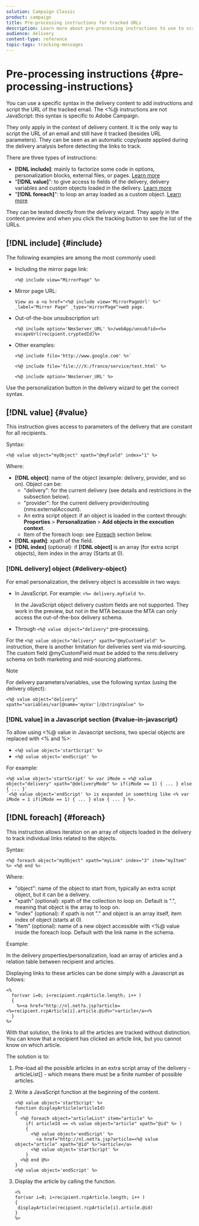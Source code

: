 ```yaml
---
solution: Campaign Classic
product: campaign
title: Pre-processing instructions for tracked URLs
description: Learn more about pre-processing instructions to use to script the URL of an email and still have it tracked.
audience: delivery
content-type: reference
topic-tags: tracking-messages
---
```


# Pre-processing instructions {#pre-processing-instructions}

You can use a specific syntax in the delivery content to add instructions and script the URL of the tracked email. The <%@ instructions are not JavaScript: this syntax is specific to Adobe Campaign.

They only apply in the context of delivery content. It is the only way to script the URL of an email and still have it tracked (besides URL parameters). They can be seen as an automatic copy/paste applied during the delivery analysis before detecting the links to track.

There are three types of instructions:

* **[!DNL include]**: mainly to factorize some code in options, personalization blocks, external files, or pages. [Learn more](#include)
* "**[!DNL value]**": to give access to fields of the delivery, delivery variables and custom objects loaded in the delivery. [Learn more](#value)
* "**[!DNL foreach]**": to loop an array loaded as a custom object. [Learn more](#foreach)

They can be tested directly from the delivery wizard. They apply in the content preview and when you click the tracking button to see the list of the URLs.

## [!DNL include] {#include}

The following examples are among the most commonly used:

* Including the mirror page link: 

  ```
  <%@ include view="MirrorPage" %>
  ```
  
* Mirror page URL: 
  
  ```
  View as a <a href="<%@ include view='MirrorPageUrl' %>" _label="Mirror Page" _type="mirrorPage">web page.
  ```
  
* Out-of-the-box unsubscription url:

  ```
  <%@ include option='NmsServer_URL' %>/webApp/unsub?id=<%= escapeUrl(recipient.cryptedId)%>
  ```

* Other examples:

  ```
  <%@ include file='http://www.google.com' %>`

  <%@ include file='file:///X:/france/service/test.html' %>
  
  <%@ include option='NmsServer_URL' %>
  
  ```

Use the personalization button in the delivery wizard to get the correct syntax.

## [!DNL value] {#value}

This instruction gives access to parameters of the delivery that are constant for all recipients.

Syntax:

`<%@ value object="myObject" xpath="@myField" index="1" %>`

Where:

* **[!DNL object]**: name of the object (example: delivery, provider, and so on).
  Object can be:
  * "delivery": for the current delivery (see details and restrictions in the subsection below).
  * "provider": for the current delivery provider/routing (nms:externalAccount).
  * An extra script object: if an object is loaded in the context through: **Properties** > **Personalization** > **Add objects in the execution context**.
  * Item of the foreach loop: see [Foreach](#foreach) section below.
* **[!DNL xpath]**: xpath of the field.
* **[!DNL index]** (optional): if **[!DNL object]** is an array (for extra script objects), item index in the array (Starts at 0).

### [!DNL delivery] object {#delivery-object}

For email personalization, the delivery object is accessible in two ways:

* In JavaScript. For example: `<%= delivery.myField %>`.

  In the JavaScript object delivery custom fields are not supported. They work in the preview, but not in the MTA because the MTA can only access the out-of-the-box delivery schema.

* Through `<%@ value object="delivery"` pre-processing.

For the `<%@ value object="delivery" xpath="@myCustomField" %>` instruction, there is another limitation for deliveries sent via mid-sourcing. The custom field @myCustomField must be added to the nms:delivery schema on both marketing and mid-sourcing platforms.

>[!NOTE]
>
>For delivery parameters/variables, use the following syntax (using the delivery object):
>
>`<%@ value object="delivery" xpath="variables/var[@name='myVar']/@stringValue" %>`

### [!DNL value] in a Javascript section {#value-in-javascript}

To allow using <%@ value in Javascript sections, two special objects are replaced with <% and %>:

* `<%@ value object='startScript' %>`
* `<%@ value object='endScript' %>`

For example:

```
<%@ value object='startScript' %> var iMode = <%@ value object="delivery" xpath="@deliveryMode" %> if(iMode == 1) { ... } else { ... }`
`<%@ value object='endScript' %> is expanded in something like <% var iMode = 1 if(iMode == 1) { ... } else { ... } %>.
```

## [!DNL foreach] {#foreach}

This instruction allows iteration on an array of objects loaded in the delivery to track individual links related to the objects.

Syntax:

`<%@ foreach object="myObject" xpath="myLink" index="3" item="myItem" %> <%@ end %>`

Where:

* "object": name of the object to start from, typically an extra script object, but it can be a delivery.
* "xpath" (optional): xpath of the collection to loop on. Default is ".", meaning that object is the array to loop on.
* "index" (optional): if xpath is not "." and object is an array itself, item index of object (starts at 0).
* "item" (optional): name of a new object accessible with <%@ value inside the foreach loop. Default with the link name in the schema.

Example:

In the delivery properties/personalization, load an array of articles and a relation table between recipient and articles.

Displaying links to these articles can be done simply with a Javascript as follows:

```
<%
  for(var i=0; i<recipient.rcpArticle.length; i++ )
  {
    %><a href="http://nl.net?a.jsp?article=<%=recipient.rcpArticle[i].article.@id%>">article</a><%
  }
%>
```

With that solution, the links to all the articles are tracked without distinction. You can know that a recipient has clicked an article link, but you cannot know on which article.

The solution is to:

1. Pre-load all the possible articles in an extra script array of the delivery - articleList[] - which means there must be a finite number of possible articles.
1. Write a JavaScript function at the beginning of the content.

    ```
    <%@ value object='startScript' %>
    function displayArticle(articleId)
    {
      <%@ foreach object="articleList" item="article" %>
        if( articleId == <% value object="article" xpath="@id" %> ) 
        {
          <%@ value object='endScript' %>
            <a href="http://nl.net?a.jsp?article=<%@ value object="article" xpath="@id" %>">article</a>
          <%@ value object='startScript' %>
        } 
      <%@ end @%>
    }
    <%@ value object='endScript' %>
    ```
1. Display the article by calling the function.

    ```
    <%
    for(var i=0; i<recipient.rcpArticle.length; i++ )
    {
     displayArticle(recipient.rcpArticle[i].article.@id)
    }
    %>
    ```

